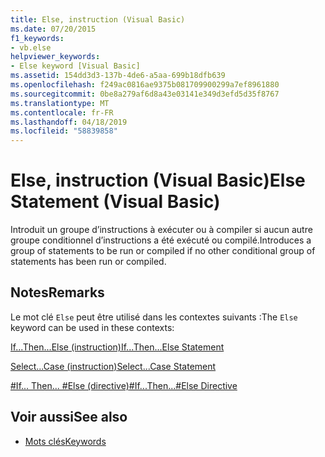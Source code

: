 ```yaml
---
title: Else, instruction (Visual Basic)
ms.date: 07/20/2015
f1_keywords:
- vb.else
helpviewer_keywords:
- Else keyword [Visual Basic]
ms.assetid: 154dd3d3-137b-4de6-a5aa-699b18dfb639
ms.openlocfilehash: f249ac0816ae9375b081709900299a7ef8961880
ms.sourcegitcommit: 0be8a279af6d8a43e03141e349d3efd5d35f8767
ms.translationtype: MT
ms.contentlocale: fr-FR
ms.lasthandoff: 04/18/2019
ms.locfileid: "58839858"
---
```

# <a name="else-statement-visual-basic"></a><span data-ttu-id="5d7ba-102">Else, instruction (Visual Basic)</span><span class="sxs-lookup"><span data-stu-id="5d7ba-102">Else Statement (Visual Basic)</span></span>
<span data-ttu-id="5d7ba-103">Introduit un groupe d’instructions à exécuter ou à compiler si aucun autre groupe conditionnel d’instructions a été exécuté ou compilé.</span><span class="sxs-lookup"><span data-stu-id="5d7ba-103">Introduces a group of statements to be run or compiled if no other conditional group of statements has been run or compiled.</span></span>  
  
## <a name="remarks"></a><span data-ttu-id="5d7ba-104">Notes</span><span class="sxs-lookup"><span data-stu-id="5d7ba-104">Remarks</span></span>  
 <span data-ttu-id="5d7ba-105">Le mot clé `Else` peut être utilisé dans les contextes suivants :</span><span class="sxs-lookup"><span data-stu-id="5d7ba-105">The `Else` keyword can be used in these contexts:</span></span>  
  
 [<span data-ttu-id="5d7ba-106">If...Then...Else (instruction)</span><span class="sxs-lookup"><span data-stu-id="5d7ba-106">If...Then...Else Statement</span></span>](../../../visual-basic/language-reference/statements/if-then-else-statement.md)  
  
 [<span data-ttu-id="5d7ba-107">Select...Case (instruction)</span><span class="sxs-lookup"><span data-stu-id="5d7ba-107">Select...Case Statement</span></span>](../../../visual-basic/language-reference/statements/select-case-statement.md)  
  
 [<span data-ttu-id="5d7ba-108">#If... Then... #Else (directive)</span><span class="sxs-lookup"><span data-stu-id="5d7ba-108">#If...Then...#Else Directive</span></span>](../../../visual-basic/language-reference/directives/if-then-else-directives.md)  
  
## <a name="see-also"></a><span data-ttu-id="5d7ba-109">Voir aussi</span><span class="sxs-lookup"><span data-stu-id="5d7ba-109">See also</span></span>

- [<span data-ttu-id="5d7ba-110">Mots clés</span><span class="sxs-lookup"><span data-stu-id="5d7ba-110">Keywords</span></span>](../../../visual-basic/language-reference/keywords/index.md)
